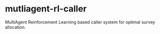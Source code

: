 # mutliagent-rl-caller
MultiAgent Reinforcement Learning based caller system for optimal survey allocation.
